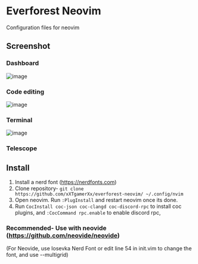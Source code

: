 # Everforest Neovim
Configuration files for neovim

## Screenshot
### Dashboard
![image](https://user-images.githubusercontent.com/72494265/159658793-e879ae02-84a5-49d4-828c-b8b6a285decb.png)
### Code editing
![image](https://user-images.githubusercontent.com/72494265/159658986-a4855ebf-bd7c-4417-9a30-04f7b8d63f3c.png)
### Terminal
![image](https://user-images.githubusercontent.com/72494265/159659305-2a155ba3-dc36-4cbf-a673-137384fa1ab5.png)
### Telescope


## Install
1. Install a nerd font (https://nerdfonts.com)
2. Clone repository- ```git clone https://github.com/xXTgamerXx/everforest-neovim/ ~/.config/nvim```
3. Open neovim. Run `:PlugInstall` and restart neovim once its done.
4. Run `CocInstall coc-json coc-clangd coc-discord-rpc` to install coc plugins, and `:CocCommand rpc.enable` to enable discord rpc, 
### Recommended- Use with neovide (https://github.com/neovide/neovide)
(For Neovide, use Iosevka Nerd Font or edit line 54 in init.vim to change the font, and use --multigrid)
